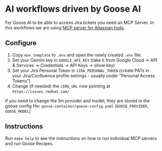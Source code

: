 # AI workflows driven by Goose AI

For Goose AI to be able to access Jira tickets you need an MCP Server.
In this workflows we are using [MCP server for Atlassian tools](https://github.com/sooperset/mcp-atlassian).

## Configure

1. Copy `env.template` to `.env` and open the newly created `.env` file.
2. Set your Gemini key in `GOOGLE_API_KEY` (take it from Google Cloud -> API & Services -> Credentials -> API Keys -> show key)
3. Set your Jira Personal Token in `JIRA_PERSONAL_TOKEN` (create PATs in your Jira/Confluence profile settings - usually under "Personal Access Tokens")
4. Change (if needed) the `JIRA_URL` now pointing at `https://issues.redhat.com/`

If you need to change the llm provider and model, they are stored in the goose config file: `goose-container/goose-config.yaml` (`GOOSE_PROVIDER`, `GOOSE_MODEL`)

## Instructions

Run `make help` to see the instructions on how to run individual MCP servers and run Goose Recipes.
